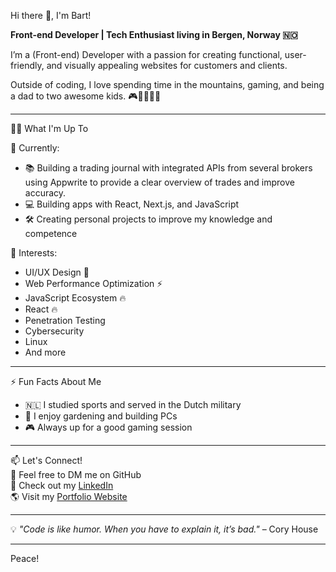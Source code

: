 Hi there 👋, I'm Bart!  

**Front-end Developer | Tech Enthusiast living in Bergen, Norway 🇳🇴**

I’m a (Front-end) Developer with a passion for creating functional, user-friendly, and visually appealing websites for customers and clients.  

Outside of coding, I love spending time in the mountains, gaming, and being a dad to two awesome kids. 🎮🌿👨‍👧‍👦  

---

👨‍💻 What I'm Up To  

🔭 Currently:  
- 📚 Building a trading journal with integrated APIs from several brokers using Appwrite to provide a clear overview of trades and improve accuracy.  
- 💻 Building apps with React, Next.js, and JavaScript  
- 🛠️ Creating personal projects to improve my knowledge and competence  

🌱 Interests:  
- UI/UX Design 🎨  
- Web Performance Optimization ⚡  
- JavaScript Ecosystem 🔥  
- React 🔥  
- Penetration Testing  
- Cybersecurity  
- Linux  
- And more  

---

⚡ Fun Facts About Me  
- 🇳🇱 I studied sports and served in the Dutch military  
- 🌱 I enjoy gardening and building PCs  
- 🎮 Always up for a good gaming session  

---

📫 Let's Connect!  
💬 Feel free to DM me on GitHub  
💼 Check out my [LinkedIn](https://www.linkedin.com/in/bart-van-den-berg-b90219155)  
🌎 Visit my [Portfolio Website](https://bartholomeusberg.com)  

---

💡 *"Code is like humor. When you have to explain it, it’s bad."* – Cory House  

---

Peace!

